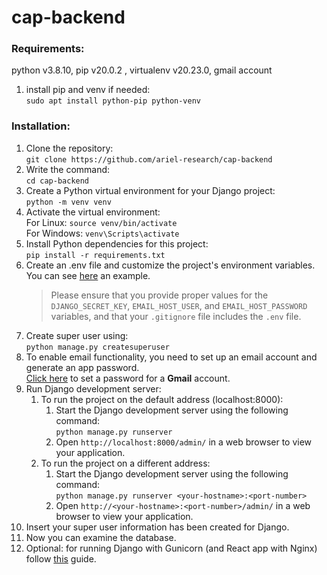 # cap-backend

### Requirements:
python v3.8.10, pip v20.0.2 , virtualenv v20.23.0, 
gmail account 
1. install pip and venv if needed: \
  `sudo apt install python-pip python-venv`

### Installation:

1. Clone the repository: \
  `git clone https://github.com/ariel-research/cap-backend`
2. Write the command: \
	`cd cap-backend`
3. Create a Python virtual environment for your Django project: \
  `python -m venv venv`
4. Activate the virtual environment: \
  For Linux: `source venv/bin/activate` \
  For Windows: `venv\Scripts\activate`
5. Install Python dependencies for this project: \
  `pip install -r requirements.txt`
6. Create an .env file and customize the project's environment variables. You can see [here](.env-example) an example.
	> Please ensure that you provide proper values for the `DJANGO_SECRET_KEY`, `EMAIL_HOST_USER`, and `EMAIL_HOST_PASSWORD` variables, 	and that your `.gitignore` file includes the `.env` file.
7. Create super user using: \
	`python manage.py createsuperuser`
8. To enable email functionality, you need to set up an email account and generate an app password. \
 [Click here](https://myaccount.google.com/u/5/apppasswords?rapt=AEjHL4PVSRuI1AeFAIqdg6dIjB9A4zziBSL3xoeb7ggmM9kZNb8ZZz-0GkY9PnOa7OnM5Ge1g1mt02nZYo5vdZYenIA13zjbJg) to set a password for a **Gmail** account.
9. Run Django development server:    	
	1. To run the project on the default address (localhost:8000):
	    1. Start the Django development server using the following command: \
		`python manage.py runserver`
	    2. Open `http://localhost:8000/admin/` in a web browser to view your application.
	2. To run the project on a different address:
	    1. Start the Django development server using the following command: \
		`python manage.py runserver <your-hostname>:<port-number>`
	    2. Open `http://<your-hostname>:<port-number>/admin/` in a web browser to view your application.
10. Insert your super user information has been created for Django.
11. Now you can examine the database.
12. Optional: for running Django with Gunicorn (and React app with Nginx) follow [this](https://austinogiza.medium.com/deploying-react-and-django-rest-framework-with-nginx-and-gunicorn-7a0553459500) guide.
